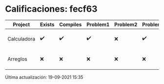 # Calificaciones: fecf63
|Project|Exists|Compiles|Problem1|Problem2|Problem3|Extra|CommitHash|CommitDate|CheckDate|Comments|DueDate|Grade|
|-|-|-|-|-|-|-|-|-|-|-|-|-|
|Calculadora|✔️|✔️|✔️|❌|✔️|✔️|edbbe0e7f82b128fb714ed18aac1c91506912623|17-09-2021 21:04:30|17-09-2021 21:27:18|No implementaste operaciones con números flotantes|17-09-2021 21:00:00|10.0|
|Arreglos|❌|❌|❌|❌|❌|❌|NA|NA|19-09-2021 15:35:02|No se encontró el archivo en PracticasComputacionI/Arreglos/Arreglos.cpp|24-09-2021 21:00:00|5.0|

Última actualización: 19-09-2021 15:35